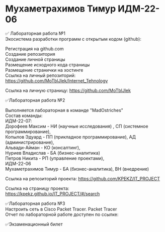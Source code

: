 # Мухаметрахимов Тимур ИДМ-22-06  
✅ Лабораторная работа №1  
Экосистема разработки программ с открытым кодом (github):  
  
Регистрация на github.com  
Создание репозитория  
Создание личной страницы  
Размещение исходного кода страницы  
Размещение странички на хостинге  
Ссылка на личный репозиторий: https://github.com/MoTblJlek/Internet_Tehnology  
  
Ссылка на личную страницу: https://github.com/MoTblJlek  
  
✅Лабораторная работа №2  
  
Выполняется лабораторная в команде "MadOstriches"  
Состав команды:  
ИДМ-22-07:  
Дорофеев Максим - НИ (научные исследования) , СП (системное программирование),  
Копылов Эдуард - ПП (прикладное программирование), АД (администрирование),  
Альвади-Айман - КО (консалтинг),  
Нуриев Владислав - БА (бизнес-аналитика)  
Петров Никита - РП (управление проектами),  
ИДМ-22-06  
Мухаметрахимов Тимур - БА (бизнес-аналитика), ВН (внедрение)  
  
Ссылка на репозиторий проекта: https://github.com/KPEKZ/IT_PROJECT  
  
Ссылка на страницу проекта: https://kpekz.github.io/IT_PROJECT/#/search  
  
✅Лабораторная работа №3  
Настроить сеть в Сisco Packet Tracer. Packet Tracer  
Отчет по лабораторной работе доступен по ссылке:  
  
✅Экзаменационный билет  
  
